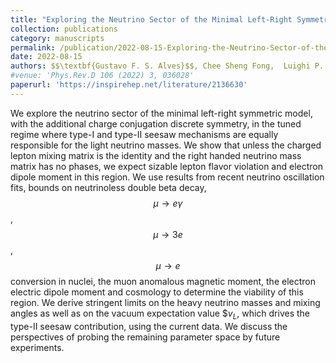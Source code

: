 ```yaml
---
title: "Exploring the Neutrino Sector of the Minimal Left-Right Symmetric Model"
collection: publications
category: manuscripts
permalink: /publication/2022-08-15-Exploring-the-Neutrino-Sector-of-the-Minimal-Left-Right-Symmetric-Model
date: 2022-08-15
authors: $$\textbf{Gustavo F. S. Alves}$$, Chee Sheng Fong,  Luighi P. S. Leal, Renata Zukanovich Funchal
#venue: 'Phys.Rev.D 106 (2022) 3, 036028'
paperurl: 'https://inspirehep.net/literature/2136630'
---
```



We explore the neutrino sector of the minimal left-right symmetric model, with the additional charge conjugation discrete symmetry, in the tuned regime where type-I and type-II seesaw mechanisms are equally responsible for the light neutrino masses. We show that unless the charged lepton mixing matrix is the identity and the right handed neutrino mass matrix has no phases, we expect sizable lepton flavor violation and electron dipole moment in this region. We use results from recent neutrino oscillation fits, bounds on neutrinoless double beta decay, $$\mu \to e \gamma$$, $$\mu \to 3e$$, $$\mu \to e$$ conversion in nuclei, the muon anomalous magnetic moment, the electron electric dipole moment and cosmology to determine the viability of this region. We derive stringent limits on the heavy neutrino masses and mixing angles as well as on the vacuum expectation value $$v_L$, which drives the type-II seesaw contribution, using the current data. We discuss the perspectives of probing the remaining parameter space by future experiments.
